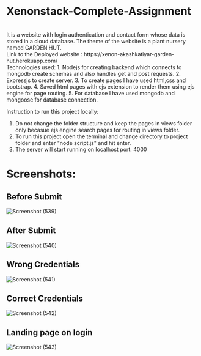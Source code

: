 # Xenonstack-Complete-Assignment
</br>
It is a website with login authentication and contact form whose data is stored in a cloud database. The theme of the website is a plant nursery named GARDEN HUT.
</br>
Link to the Deployed website : https://xenon-akashkatiyar-garden-hut.herokuapp.com/
</br>
Technologies used:
1. Nodejs for creating backend which connects to mongodb create schemas and also handles get and post requests.
2. Expressjs to create server.
3. To create pages I have used html,css and bootstrap. 
4. Saved html pages with ejs extension to render them using ejs engine for page routing.
5. For database I have used mongodb and mongoose for database connection.

Instruction to run this project locally: </br>
1. Do not change the folder structure and keep the pages in views folder only becasue ejs engine search pages for routing in views folder.
2. To run this project open the terminal and change directory to project folder and enter "node script.js" and hit enter.
3. The server will start running on localhost port: 4000



# Screenshots: 

## Before Submit </br>
![Screenshot (539)](https://user-images.githubusercontent.com/43553695/175785801-f5bf43a6-76cb-4b28-9ba8-248fd085a5f1.png)
## After Submit </br>
![Screenshot (540)](https://user-images.githubusercontent.com/43553695/175785803-b0c6122c-406f-44fe-a11a-3f520c419789.png)
## Wrong Credentials</br>
![Screenshot (541)](https://user-images.githubusercontent.com/43553695/175785808-60174300-2e92-4640-9516-d0eb691922cd.png)
## Correct Credentials</br>
![Screenshot (542)](https://user-images.githubusercontent.com/43553695/175785810-4648bb4a-1150-459d-b438-0984c31d1235.png)
## Landing page on login</br>
![Screenshot (543)](https://user-images.githubusercontent.com/43553695/175785814-73939dcf-b0aa-4990-be3d-dbed251a582f.png)
